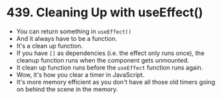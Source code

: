 # 439. Cleaning Up with useEffect()
- You can return something in `useEffect()`
- And it always have to be a function. 
- It's a clean up function. 
- If you have `[]` as dependencies (i.e. the effect only runs once), the cleanup function runs when the component gets unmounted. 
- It clean up function runs before the `useEffect` function runs again. 
- Wow, it's how you clear a timer in JavaScript.
- It's more memory efficient as you don't have all those old timers going on behind the scene in the memory.